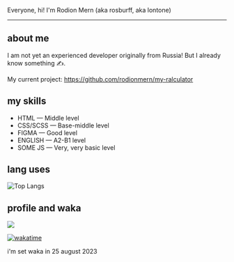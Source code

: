 Everyone, hi! I'm Rodion Mern (aka rosburff, aka lontone)

---

## about me

I am not yet an experienced developer originally from Russia! But I already know something ✍️.

My current project:
https://github.com/rodionmern/my-ralculator

## my skills

+ HTML — Middle level
+ CSS/SCSS — Base-middle level
+ FIGMA — Good level
+ ENGLISH — A2-B1 level
+ SOME JS — Very, very basic level

## lang uses

![Top Langs](https://github-readme-stats.vercel.app/api/top-langs/?username=rodionmern&layout=compact)

## profile and waka

![](https://komarev.com/ghpvc/?username=rodionmern&style=for-the-badge)

[![wakatime](https://wakatime.com/badge/user/d52bec14-dffa-463f-81b4-063d9254b6f9.svg)](https://wakatime.com/@d52bec14-dffa-463f-81b4-063d9254b6f9)

i'm set waka in 25 august 2023
